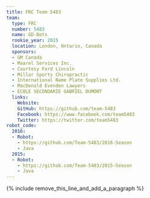 ```yaml
---
title: FRC Team 5483
team:
  type: FRC
  number: 5483
  name: GD-Bots
  rookie_year: 2015
  location: London, Ontario, Canada
  sponsors:
  - GM Canada
  - Maarel Services Inc.
  - Courtesy Ford Lincoln
  - Millar Sports Chiropractic
  - International Name Plate Supplies Ltd.
  - MacDonald Evenden Lawyers
  - ECOLE SECONDARIE GABRIEL DUMONT
  links:
    Website:
    GitHub: https://github.com/team-5483
    Facebook: https://www.facebook.com/team5483
    Twitter: https://twitter.com/team5483
robot_code:
  2016:
  - Robot:
    - https://github.com/Team-5483/2016-Season
    - Java
  2015:
  - Robot:
    - https://github.com/Team-5483/2015-Season
    - Java
---
```


{% include remove_this_line_and_add_a_paragraph %}